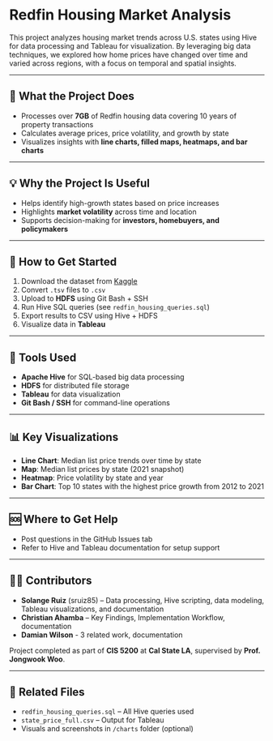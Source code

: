 # Redfin Housing Market Analysis

This project analyzes housing market trends across U.S. states using Hive for data processing and Tableau for visualization. By leveraging big data techniques, we explored how home prices have changed over time and varied across regions, with a focus on temporal and spatial insights.

---

## 📌 What the Project Does
- Processes over **7GB** of Redfin housing data covering 10 years of property transactions
- Calculates average prices, price volatility, and growth by state
- Visualizes insights with **line charts, filled maps, heatmaps, and bar charts**

---

## 💡 Why the Project Is Useful
- Helps identify high-growth states based on price increases
- Highlights **market volatility** across time and location
- Supports decision-making for **investors, homebuyers, and policymakers**

---

## 🚀 How to Get Started
1. Download the dataset from [Kaggle](https://www.kaggle.com/datasets/thuynyle/redfin-housing-market-data)
2. Convert `.tsv` files to `.csv`
3. Upload to **HDFS** using Git Bash + SSH
4. Run Hive SQL queries (see `redfin_housing_queries.sql`)
5. Export results to CSV using Hive + HDFS
6. Visualize data in **Tableau**

---

## 🔧 Tools Used
- **Apache Hive** for SQL-based big data processing
- **HDFS** for distributed file storage
- **Tableau** for data visualization
- **Git Bash / SSH** for command-line operations

---

## 📊 Key Visualizations
- **Line Chart**: Median list price trends over time by state
- **Map**: Median list prices by state (2021 snapshot)
- **Heatmap**: Price volatility by state and year
- **Bar Chart**: Top 10 states with the highest price growth from 2012 to 2021

---

## 🆘 Where to Get Help
- Post questions in the GitHub Issues tab
- Refer to Hive and Tableau documentation for setup support

---

## 👩‍💻 Contributors
- **Solange Ruiz** (sruiz85) – Data processing, Hive scripting, data modeling, Tableau visualizations, and documentation
- **Christian Ahamba** – Key Findings, Implementation Workflow, documentation
- **Damian Wilson** - 3 related work, documentation

Project completed as part of **CIS 5200** at **Cal State LA**, supervised by **Prof. Jongwook Woo**.

---

## 📁 Related Files
- `redfin_housing_queries.sql` – All Hive queries used
- `state_price_full.csv` – Output for Tableau
- Visuals and screenshots in `/charts` folder (optional)
